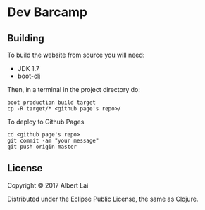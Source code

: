 # Dev Barcamp



## Building 

To build the website from source you will need:

* JDK 1.7
* boot-clj

Then, in a terminal in the project directory do:

    boot production build target
    cp -R target/* <github page's repo>/

To deploy to Github Pages

    cd <github page's repo>
    git commit -am "your message"
    git push origin master

## License

Copyright © 2017 Albert Lai

Distributed under the Eclipse Public License, the same as Clojure.
